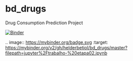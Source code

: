 # bd_drugs
Drug Consumption Prediction Project

[![Binder](https://mybinder.org/badge.svg)](https://mybinder.org/v2/gh/helderbetiol/bd_drugs/master?filepath=jupyter%2Ftrabalho-%20etapa02.ipynb)

.. image:: https://mybinder.org/badge.svg :target: https://mybinder.org/v2/gh/helderbetiol/bd_drugs/master?filepath=jupyter%2Ftrabalho-%20etapa02.ipynb
